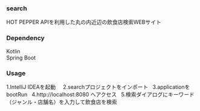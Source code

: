 ### search
HOT PEPPER APIを利用した丸の内近辺の飲食店検索WEBサイト  

### Dependency
Kotlin  
Spring Boot  

### Usage
1.IntelliJ IDEAを起動    
2.searchプロジェクトをインポート  
3.applicationをbootRun  
4.http://localhost:8080 へアクセス  
5.検索ダイアログにキーワード（ジャンル・店舗名）を入力して飲食店を検索  
